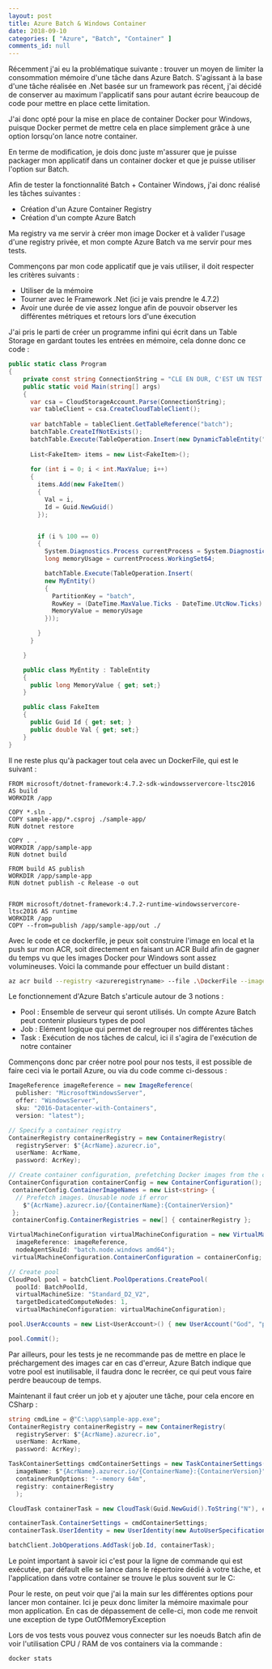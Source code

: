 ```yaml
---
layout: post
title: Azure Batch & Windows Container
date: 2018-09-10
categories: [ "Azure", "Batch", "Container" ]
comments_id: null 
---
```


Récemment j'ai eu la problématique suivante : trouver un moyen de limiter la consommation mémoire d'une tâche dans Azure Batch. S'agissant à la base d'une tâche réalisée en .Net basée sur un framework pas récent, j'ai décidé de conserver au maximum l'applicatif sans pour autant écrire beaucoup de code pour mettre en place cette limitation.

J'ai  donc opté pour la mise en place de container Docker pour Windows, puisque Docker permet de mettre cela en place simplement grâce à une option lorsqu'on lance notre container.

En terme de modification, je dois donc juste m'assurer que je puisse packager mon applicatif dans un container docker et que je puisse utiliser l'option sur Batch.

Afin de tester la fonctionnalité Batch + Container Windows, j'ai donc réalisé les tâches suivantes :

- Création d'un Azure Container Registry
- Création d'un compte Azure Batch

Ma registry va me servir à créer mon image Docker et à valider l'usage d'une registry privée, et mon compte Azure Batch va me servir pour mes tests.

Commençons par mon code applicatif que je vais utiliser, il doit respecter les critères suivants :

- Utiliser de la mémoire
- Tourner avec le Framework .Net (ici je vais prendre le 4.7.2)
- Avoir une durée de vie assez longue afin de pouvoir observer les différentes métriques et retours lors d'une éxecution

J'ai pris le parti de créer un programme infini qui écrit dans un Table Storage en gardant toutes les entrées en mémoire, cela donne donc ce code :

```csharp
public static class Program
{
    private const string ConnectionString = "CLE EN DUR, C'EST UN TEST DE HAUT VOL";
    public static void Main(string[] args) 
    {
      var csa = CloudStorageAccount.Parse(ConnectionString);
      var tableClient = csa.CreateCloudTableClient();
      
      var batchTable = tableClient.GetTableReference("batch");
      batchTable.CreateIfNotExists(); 
      batchTable.Execute(TableOperation.Insert(new DynamicTableEntity("batch", (DateTime.MaxValue.Ticks - DateTime.UtcNow.Ticks).ToString()))); 
     
      List<FakeItem> items = new List<FakeItem>(); 
 
      for (int i = 0; i < int.MaxValue; i++)
      {
        items.Add(new FakeItem()
        {
          Val = i,
          Id = Guid.NewGuid()
        });


        if (i % 100 == 0)
        {
          System.Diagnostics.Process currentProcess = System.Diagnostics.Process.GetCurrentProcess();
          long memoryUsage = currentProcess.WorkingSet64;

          batchTable.Execute(TableOperation.Insert(
          new MyEntity()
          {
            PartitionKey = "batch",
            RowKey = (DateTime.MaxValue.Ticks - DateTime.UtcNow.Ticks).ToString(),
            MemoryValue = memoryUsage
          }));

        }
      }

    }

    public class MyEntity : TableEntity
    {
      public long MemoryValue { get; set;}
    }

    public class FakeItem
    {
      public Guid Id { get; set; }
      public double Val { get; set;}
    }
}
```

Il ne reste plus qu'à packager tout cela avec un DockerFile, qui est le suivant :

```docker
FROM microsoft/dotnet-framework:4.7.2-sdk-windowsservercore-ltsc2016 AS build
WORKDIR /app

COPY *.sln .
COPY sample-app/*.csproj ./sample-app/
RUN dotnet restore

COPY . .
WORKDIR /app/sample-app
RUN dotnet build

FROM build AS publish
WORKDIR /app/sample-app
RUN dotnet publish -c Release -o out


FROM microsoft/dotnet-framework:4.7.2-runtime-windowsservercore-ltsc2016 AS runtime
WORKDIR /app
COPY --from=publish /app/sample-app/out ./
```

Avec le code et ce dockerfile, je peux soit construire l'image en local et la push sur mon ACR, soit directement en faisant un ACR Build afin de gagner du temps vu que les images Docker pour Windows sont assez volumineuses.
Voici la commande pour effectuer un build distant :

```bash
az acr build --registry <azureregistryname> --file .\DockerFile --image <appname> --os windows .
```

Le fonctionnement d'Azure Batch s'articule autour de 3 notions :

- Pool : Ensemble de serveur qui seront utilisés. Un compte Azure Batch peut contenir plusieurs types de pool
- Job : Elément logique qui permet de regrouper nos différentes tâches
- Task : Exécution de nos tâches de calcul, ici il s'agira de l'exécution de notre container

Commençons donc par créer notre pool pour nos tests, il est possible de faire ceci via le portail Azure, ou via du code comme ci-dessous :

```csharp
ImageReference imageReference = new ImageReference(
  publisher: "MicrosoftWindowsServer",
  offer: "WindowsServer",
  sku: "2016-Datacenter-with-Containers",
  version: "latest");

// Specify a container registry
ContainerRegistry containerRegistry = new ContainerRegistry(
  registryServer: $"{AcrName}.azurecr.io",
  userName: AcrName,
  password: AcrKey);

// Create container configuration, prefetching Docker images from the container registry
ContainerConfiguration containerConfig = new ContainerConfiguration();
 containerConfig.ContainerImageNames = new List<string> {
  // Prefetch images. Unusable node if error
    $"{AcrName}.azurecr.io/{ContainerName}:{ContainerVersion}"
 };
 containerConfig.ContainerRegistries = new[] { containerRegistry };

VirtualMachineConfiguration virtualMachineConfiguration = new VirtualMachineConfiguration(
  imageReference: imageReference,
  nodeAgentSkuId: "batch.node.windows amd64");
 virtualMachineConfiguration.ContainerConfiguration = containerConfig;

// Create pool
CloudPool pool = batchClient.PoolOperations.CreatePool(
  poolId: BatchPoolId,
  virtualMachineSize: "Standard_D2_V2",
  targetDedicatedComputeNodes: 1,
  virtualMachineConfiguration: virtualMachineConfiguration);

pool.UserAccounts = new List<UserAccount>() { new UserAccount("God", "pwdtopsecure", ElevationLevel.Admin) }; 

pool.Commit();
```

Par ailleurs, pour les tests je ne recommande pas de mettre en place le préchargement des images car en cas d'erreur, Azure Batch indique que votre pool est inutilisable, il faudra donc le recréer, ce qui peut vous faire perdre beaucoup de temps.

Maintenant il faut créer un job et y ajouter une tâche, pour cela encore en CSharp :

```csharp
string cmdLine = @"C:\app\sample-app.exe";
ContainerRegistry containerRegistry = new ContainerRegistry(
  registryServer: $"{AcrName}.azurecr.io",
  userName: AcrName,
  password: AcrKey);

TaskContainerSettings cmdContainerSettings = new TaskContainerSettings(
  imageName: $"{AcrName}.azurecr.io/{ContainerName}:{ContainerVersion}",
  containerRunOptions: "--memory 64m",
  registry: containerRegistry
  );

CloudTask containerTask = new CloudTask(Guid.NewGuid().ToString("N"), cmdLine);

containerTask.ContainerSettings = cmdContainerSettings;
containerTask.UserIdentity = new UserIdentity(new AutoUserSpecification(elevationLevel: ElevationLevel.Admin, scope: AutoUserScope.Pool));

batchClient.JobOperations.AddTask(job.Id, containerTask);
```

Le point important à savoir ici c'est pour la ligne de commande qui est exécutée, par défault elle se lance dans le répertoire dédié à votre tâche, et l'application dans votre container se trouve le plus souvent sur le C:

Pour le reste, on peut voir que j'ai la main sur les différentes options pour lancer mon container. Ici je peux donc limiter la mémoire maximale pour mon application. En cas de dépassement de celle-ci, mon code me renvoit une exception de type OutOfMemoryException

Lors de vos tests vous pouvez vous connecter sur les noeuds Batch afin de voir l'utilisation CPU / RAM de vos containers via la commande :

```bash
docker stats
```
